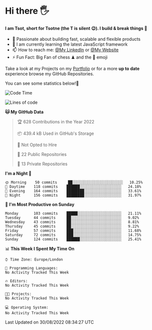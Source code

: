 # Hi there :raised_hand_with_fingers_splayed:
#### I am Tsot, short for Tsotne (the T is silent :wink:). I build & break things :space_invader:
- :telescope: Passionate about building fast, scalable and flexible products
- :seedling: I am currently learning the latest JavaScript framework 
- :mailbox: How to reach me: [@My LinkedIn](https://www.linkedin.com/in/tsotne-gvadzabia/) or [@My Website](https://tsotne.co.uk/contact)
- :zap: Fun Fact: Big Fan of chess ♟ and the 👾 emoji

Take a look at my Projects on my [Portfolio](https://tsotne.co.uk/) or for a more **up to date** experience browse my GitHub Repositories.

You can see some statistics below!:space_invader:
<!--START_SECTION:waka-->
![Code Time](http://img.shields.io/badge/Code%20Time-761%20hrs%202%20mins-blue)

![Lines of code](https://img.shields.io/badge/From%20Hello%20World%20I%27ve%20Written-624%20Thousand%20lines%20of%20code-blue)

**🐱 My GitHub Data** 

> 🏆 628 Contributions in the Year 2022
 > 
> 📦 439.4 kB Used in GitHub's Storage 
 > 
> 🚫 Not Opted to Hire
 > 
> 📜 22 Public Repositories 
 > 
> 🔑 13 Private Repositories  
 > 
**I'm a Night 🦉** 

```text
🌞 Morning    50 commits     ██░░░░░░░░░░░░░░░░░░░░░░░   10.25% 
🌆 Daytime    118 commits    ██████░░░░░░░░░░░░░░░░░░░   24.18% 
🌃 Evening    164 commits    ████████░░░░░░░░░░░░░░░░░   33.61% 
🌙 Night      156 commits    ████████░░░░░░░░░░░░░░░░░   31.97%

```
📅 **I'm Most Productive on Sunday** 

```text
Monday       103 commits    █████░░░░░░░░░░░░░░░░░░░░   21.11% 
Tuesday      44 commits     ██░░░░░░░░░░░░░░░░░░░░░░░   9.02% 
Wednesday    43 commits     ██░░░░░░░░░░░░░░░░░░░░░░░   8.81% 
Thursday     45 commits     ██░░░░░░░░░░░░░░░░░░░░░░░   9.22% 
Friday       57 commits     ███░░░░░░░░░░░░░░░░░░░░░░   11.68% 
Saturday     72 commits     ███░░░░░░░░░░░░░░░░░░░░░░   14.75% 
Sunday       124 commits    ██████░░░░░░░░░░░░░░░░░░░   25.41%

```


📊 **This Week I Spent My Time On** 

```text
⌚︎ Time Zone: Europe/London

💬 Programming Languages: 
No Activity Tracked This Week

🔥 Editors: 
No Activity Tracked This Week

🐱‍💻 Projects: 
No Activity Tracked This Week

💻 Operating System: 
No Activity Tracked This Week

```


 Last Updated on 30/08/2022 08:34:27 UTC
<!--END_SECTION:waka-->
